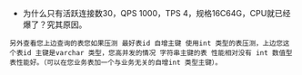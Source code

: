 - 为什么只有活跃连接数30，QPS 1000，TPS 4，规格16C64G，CPU就已经爆了？究其原因。
```wiki
另外查看您上边查询的表您如果压测 最好表id 自增主键 使用int 类型的表压测，上边您这个表id 主键是varchar 类型，您高并发的情况 字符串主键的表 性能相对没有 int 数值型表性能好。（可以在您业务表加一个与业务无关的自增int 类型主键）。
```
